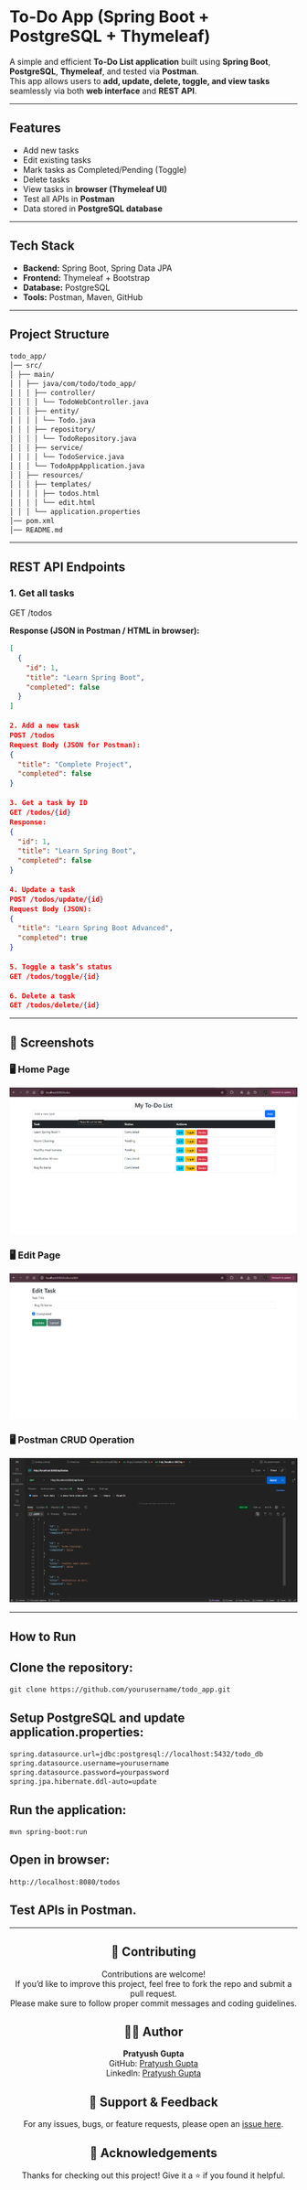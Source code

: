 # To-Do App (Spring Boot + PostgreSQL + Thymeleaf)

A simple and efficient **To-Do List application** built using **Spring Boot**, **PostgreSQL**, **Thymeleaf**, and tested via **Postman**.  
This app allows users to **add, update, delete, toggle, and view tasks** seamlessly via both **web interface** and **REST API**.

---

## Features
- Add new tasks  
- Edit existing tasks  
- Mark tasks as Completed/Pending (Toggle)  
- Delete tasks  
- View tasks in **browser (Thymeleaf UI)**  
- Test all APIs in **Postman**  
- Data stored in **PostgreSQL database**

---

## Tech Stack
- **Backend:** Spring Boot, Spring Data JPA  
- **Frontend:** Thymeleaf + Bootstrap  
- **Database:** PostgreSQL  
- **Tools:** Postman, Maven, GitHub  

---

## Project Structure
```
todo_app/
│── src/
│ ├── main/
│ │ ├── java/com/todo/todo_app/
│ │ │ ├── controller/
│ │ │ │ └── TodoWebController.java
│ │ │ ├── entity/
│ │ │ │ └── Todo.java
│ │ │ ├── repository/
│ │ │ │ └── TodoRepository.java
│ │ │ ├── service/
│ │ │ │ └── TodoService.java
│ │ │ └── TodoAppApplication.java
│ │ ├── resources/
│ │ │ ├── templates/
│ │ │ │ ├── todos.html
│ │ │ │ └── edit.html
│ │ │ └── application.properties
│── pom.xml
│── README.md
```
---

## REST API Endpoints

### 1. Get all tasks
GET /todos

**Response (JSON in Postman / HTML in browser):**
```json
[
  {
    "id": 1,
    "title": "Learn Spring Boot",
    "completed": false
  }
]

2. Add a new task
POST /todos
Request Body (JSON for Postman):
{
  "title": "Complete Project",
  "completed": false
}

3. Get a task by ID
GET /todos/{id}
Response:
{
  "id": 1,
  "title": "Learn Spring Boot",
  "completed": false
}

4. Update a task
POST /todos/update/{id}
Request Body (JSON):
{
  "title": "Learn Spring Boot Advanced",
  "completed": true
}

5. Toggle a task’s status
GET /todos/toggle/{id}

6. Delete a task
GET /todos/delete/{id}
```
---

## 📸 Screenshots

### 🖥 Home Page
![Login Page](Homepage.png)

### 🖥 Edit Page
![Admin Dashboard](Editpage.png)

### 🖥 Postman CRUD Operation
![Student Dashboard](CrudOperation.png)

---

## How to Run

## Clone the repository:
```
git clone https://github.com/yourusername/todo_app.git
```

## Setup PostgreSQL and update application.properties:
```
spring.datasource.url=jdbc:postgresql://localhost:5432/todo_db
spring.datasource.username=yourusername
spring.datasource.password=yourpassword
spring.jpa.hibernate.ddl-auto=update
```

## Run the application:
```
mvn spring-boot:run
```

## Open in browser:
```
http://localhost:8080/todos
```

## Test APIs in Postman.
---

<h2 align="center">🤝 Contributing</h2>
<p align="center">
Contributions are welcome!<br>
If you’d like to improve this project, feel free to fork the repo and submit a pull request.<br>
Please make sure to follow proper commit messages and coding guidelines.
</p>


<h2 align="center">👨‍💻 Author</h2>
<p align="center">
<strong>Pratyush Gupta</strong><br>
GitHub: <a href="https://github.com/pratyushgupta2396">Pratyush Gupta</a><br>
LinkedIn: <a href="https://www.linkedin.com/in/pratyushgupta2396/">Pratyush Gupta</a>
</p>

<h2 align="center">💬 Support & Feedback</h2>
<p align="center">
For any issues, bugs, or feature requests, please open an <a href="../../issues">issue here</a>.
</p>

<h2 align="center">🙌 Acknowledgements</h2>
<p align="center">Thanks for checking out this project! Give it a ⭐ if you found it helpful.</p>
